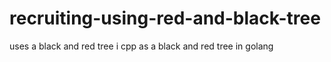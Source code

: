 # recruiting-using-red-and-black-tree
uses a black and red tree i  cpp as a black and red tree in golang
